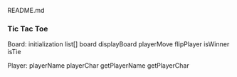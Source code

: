 README.md

### Tic Tac Toe

Board:
 initialization list[] board
 displayBoard
 playerMove
 flipPlayer
 isWinner
 isTie



Player:
	playerName
	playerChar
	getPlayerName
	getPlayerChar
